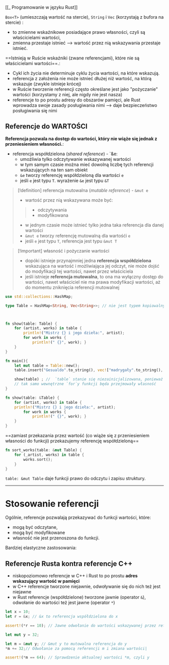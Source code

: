 [[_ Programowanie w języku Rust]]

`Box<T>` (umieszczają wartość na stercie), `String` i `Vec` (korzystają z bufora na stercie) :
- to zmienne wskaźnikowe posiadające prawo własności, czyli są właścicielami wartości,
- zmienna przestaje istnieć --> wartość przez nią wskazywania przestaje istnieć.


==Istnieją w Ruście wskaźniki (zwane referencjami), które nie są właścicielami wartości==.:
- Cykl ich życia nie determinuje cyklu życia wartości, na które wskazują.
- referencja z założenia nie może istnieć dłużej niż wartość, na którą wskazuje (zwykle istnieje krócej)
- w Ruście tworzenie referencji często określane jest jako "pożyczanie" wartości (korzystamy z niej, ale nigdy nie jest nasza)
- referencje to po prostu adresy do obszarów pamięci, ale Rust wprowadza swoje zasady posługiwania nimi --> daje bezpieczeństwo posługiwania się nimi



## Referencje do WARTOŚCI

**Referencja pozwala na dostęp do wartości, który nie wiąże się jednak z przeniesieniem własności.**:
- referencja współdzielona (*shared reference*) - `&e:
	- umożliwia tylko odczytywanie wskazywanej wartości
	- w tym samym czasie można mieć dowolną liczbę tych referencji wskazujących na ten sam obiekt
	- `&e` tworzy referencję współdzieloną dla wartości `e`
	- jeśli `e` jest typu `T`. wyrażenie `&e` jest typu `&T`

 >[!definition] referencja mutowalna (*mutable reference*) - `&mut e`
 >- wartość przez nią wskazywana może być:
 >>- odczytywania
 >>- modyfikowana
 >- w jednym czasie może istnieć tylko jedna taka referencja dla danej wartości
> - `&mut e` tworzy referencję mutowalną dla wartośći `e`
> - jeśli `e` jest typu `T`, referencja jest typu `&mut T`

>[!important] własność i pożyczanie wartości
>- dopóki istnieje przynajmniej jedna **referencja współdzielona** wskazująca na wartość i możliwiająca jej odczyt, nie może dojść do modyfikacji tej wartości, nawet przez właściciela
>- jeśli istnieje **referencja mutowalna**, to ona ma wyłączny dostęp do wartości, nawet właściciel nie ma prawa modyfikacji wartości, aż do momentu zniknięcia referencji mutowalnej 


```rust
use std::collections::HashMap;

type Table = HashMap<String, Vec<String>>; // nie jest typem kopiowalnym, jest właścicielem dybanuczbue alokowanej struktury



fn show(table: Table) {
	for (artist, works) in table {
		println!("Mistrz {} i jego dzieła:", artist); 
		for work in works {
			println!(" {}", work); }
	} 
}

fn main(){
	let mut table = Table::new();
	table.insert("Gesualdo".to_string(), vec!["madrygały".to_string(), "Tenebrae Responsoria".to_string()]);

	show(table) ; //  `table` stanie się niezainicjalizowana, ponieważ funkcja przejmie własność nad danymi zawartymi w `table`
	// tak samo wewnętrzne `for`y funkcji będa przejmowały własność
}
```

```rust
fn show(table: &Table) {
	for (artist, works) in table {
	println!("Mistrz {} i jego dzieła:", artist); 
		for work in works {
			println!(" {}", work); }
	} 
}
```
==zamiast przekazania przez wartość (co wiąże się z przeniesieniem własności do funkcji) przekazujemy referencję współdzieloną==

```rust
fn sort_works(table: &mut Table) {
	for (_artist, works) in table {
		works.sort();
	}
}
```

`table: &mut Table` daje funkcji prawo do odczytu i zapisu struktury.

-----------
# Stosowanie referencji
Ogólnie, referencje pozwalają przekazywać do funkcji wartości, które:
- mogą być odczytane,
- mogą być modyfikowane
- własność nie jest przenoszona do funkcji.

Bardziej elastyczne zastosowania:


## Referencje Rusta kontra referencje C++
- niskopoziomowo referencje w C++ i Rust to po prostu **adres wskazujący wartość w pamięci**
- w C++ referencje tworzone niejawnie, odwoływanie się do nich też jest niejawne
- w Rust referencje (współdzielone) tworzone jawnie (operator `&`), odwołanie do wartości też jest jawne (operator `*`)

```rust
let x = 10;
let r = &x; // &x to referencja współdzielona do x

assert!(*r == 10); // Jawne odwołanie do wartości wskazywanej przez referencję

let mut y = 32;

let m = &mut y; // &mut y to mutowalna referencja do y
*m += 32;// Odwołanie za pomocą referencji m i zmiana wartości|

assert!(*m == 64); // Sprawdzenie aktualnej wartości *m, czyli y

```




